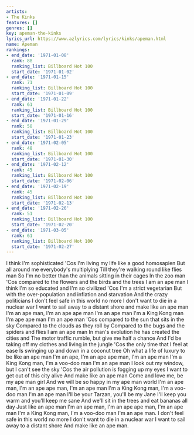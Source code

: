 ```yaml
---
artists:
- The Kinks
features: []
genres: []
key: apeman-the-kinks
lyrics_url: https://www.azlyrics.com/lyrics/kinks/apeman.html
name: Apeman
rankings:
- end_date: '1971-01-08'
  rank: 88
  ranking_list: Billboard Hot 100
  start_date: '1971-01-02'
- end_date: '1971-01-15'
  rank: 71
  ranking_list: Billboard Hot 100
  start_date: '1971-01-09'
- end_date: '1971-01-22'
  rank: 61
  ranking_list: Billboard Hot 100
  start_date: '1971-01-16'
- end_date: '1971-01-29'
  rank: 58
  ranking_list: Billboard Hot 100
  start_date: '1971-01-23'
- end_date: '1971-02-05'
  rank: 48
  ranking_list: Billboard Hot 100
  start_date: '1971-01-30'
- end_date: '1971-02-12'
  rank: 45
  ranking_list: Billboard Hot 100
  start_date: '1971-02-06'
- end_date: '1971-02-19'
  rank: 45
  ranking_list: Billboard Hot 100
  start_date: '1971-02-13'
- end_date: '1971-02-26'
  rank: 51
  ranking_list: Billboard Hot 100
  start_date: '1971-02-20'
- end_date: '1971-03-05'
  rank: 61
  ranking_list: Billboard Hot 100
  start_date: '1971-02-27'
---
```


I think I'm sophisticated
'Cos I'm living my life like a good homosapien
But all around me everybody's multiplying
Till they're walking round like flies man
So I'm no better than the animals sitting in their cages
In the zoo man
'Cos compared to the flowers and the birds and the trees
I am an ape man
I think I'm so educated and I'm so civilized
'Cos I'm a strict vegetarian
But with the over-population and inflation and starvation
And the crazy politicians
I don't feel safe in this world no more
I don't want to die in a nuclear war
I want to sail away to a distant shore and make like an ape man
I'm an ape man, I'm an ape ape man
I'm an ape man I'm a King Kong man I'm ape ape man
I'm an ape man
'Cos compared to the sun that sits in the sky
Compared to the clouds as they roll by
Compared to the bugs and the spiders and flies
I am an ape man
In man's evolution he has created the cities and
The motor traffic rumble, but give me half a chance
And I'd be taking off my clothes and living in the jungle
'Cos the only time that I feel at ease
Is swinging up and down in a coconut tree
Oh what a life of luxury to be like an ape man
I'm an ape, I'm an ape ape man, I'm an ape man
I'm a King Kong man, I'm a voo-doo man
I'm an ape man
I look out my window, but I can't see the sky
'Cos the air pollution is fogging up my eyes
I want to get out of this city alive
And make like an ape man
Come and love me, be my ape man girl
And we will be so happy in my ape man world
I'm an ape man, I'm an ape ape man, I'm an ape man
I'm a King Kong man, I'm a voo-doo man
I'm an ape man
I'll be your Tarzan, you'll be my Jane
I'll keep you warm and you'll keep me sane
And we'll sit in the trees and eat bananas all day
Just like an ape man
I'm an ape man, I'm an ape ape man, I'm an ape man
I'm a King Kong man, I'm a voo-doo man
I'm an ape man.
I don't feel safe in this world no more
I don't want to die in a nuclear war
I want to sail away to a distant shore
And make like an ape man.




